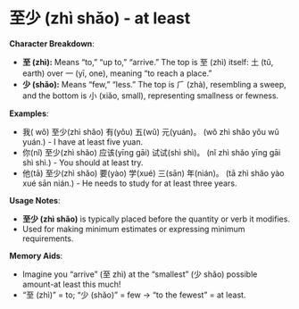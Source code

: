 # **至少 (zhì shǎo) - at least**

**Character Breakdown**:  
- **至 (zhì):** Means “to,” “up to,” “arrive.” The top is 至 (zhì) itself: 土 (tǔ, earth) over 一 (yī, one), meaning “to reach a place.”  
- **少 (shǎo):** Means “few,” “less.” The top is ⺁ (zhà), resembling a sweep, and the bottom is 小 (xiǎo, small), representing smallness or fewness.

**Examples**:  
- 我( wǒ) 至少(zhì shǎo) 有(yǒu) 五(wǔ) 元(yuán)。 (wǒ zhì shǎo yǒu wǔ yuán.) - I have at least five yuan.  
- 你(nǐ) 至少(zhì shǎo) 应该(yīng gāi) 试试(shì shì)。 (nǐ zhì shǎo yīng gāi shì shì.) - You should at least try.  
- 他(tā) 至少(zhì shǎo) 要(yào) 学(xué) 三(sān) 年(nián)。 (tā zhì shǎo yào xué sān nián.) - He needs to study for at least three years.

**Usage Notes**:  
- **至少 (zhì shǎo)** is typically placed before the quantity or verb it modifies.  
- Used for making minimum estimates or expressing minimum requirements.

**Memory Aids**:  
- Imagine you “arrive” (至 zhì) at the “smallest” (少 shǎo) possible amount-at least this much!  
- “至 (zhì)” = to; “少 (shǎo)” = few → “to the fewest” = at least.
